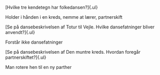 [Hvilke tre kendetegn har folkedansen?]{.ul}

Holder i hånden i en kreds, nemme at lærer, partnerskift

[Se på dansebeskrivelsen af Totur til Vejle. Hvilke dansefatninger
bliver anvendt?]{.ul}

Forstår ikke dansefatninger

[Se på dansebeskrivelsen af Den muntre kreds. Hvordan foregår
partnerskiftet?]{.ul}

Man rotere hen til en ny parther
